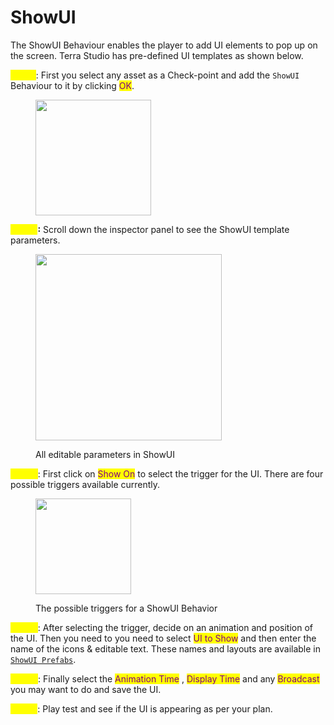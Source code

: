 # ShowUI

The ShowUI Behaviour enables the player to add UI elements to pop up on the screen. Terra Studio has pre-defined UI templates as shown below.

<mark style="color:yellow;">**Step 1**</mark>: First you select any asset as a Check-point and add the `ShowUI` Behaviour to it by clicking <mark style="color:purple;">OK</mark>.

<figure><img src="../../../../../.gitbook/assets/Screenshot 2024-03-01 at 10.05.21 AM.png" alt="" width="185"><figcaption></figcaption></figure>

<mark style="color:yellow;">**Step 2**</mark>**:** Scroll down the inspector panel to see the ShowUI template parameters.&#x20;

<figure><img src="../../../../../.gitbook/assets/Screenshot 2024-03-01 at 10.56.54 AM.png" alt="" width="298"><figcaption><p>All editable parameters in ShowUI</p></figcaption></figure>

<mark style="color:yellow;">**Step 3**</mark>: First click on <mark style="color:purple;">Show On</mark> to select the trigger for the UI. There are four possible triggers available currently.&#x20;

<figure><img src="../../../../../.gitbook/assets/Screenshot 2024-03-01 at 10.06.12 AM.png" alt="" width="153"><figcaption><p>The possible triggers for a ShowUI Behavior</p></figcaption></figure>

<mark style="color:yellow;">**Step 3**</mark>: After selecting the trigger, decide on an animation and position of the UI. Then you need to you need to select <mark style="color:purple;">UI to Show</mark> and then enter the name of the icons & editable text. These names and layouts are available in [`ShowUI Prefabs`](../../../../../adding-behaviors/list-of-behaviour-templates/showui/showui-prefabs.md).&#x20;

<mark style="color:yellow;">**Step 4**</mark>: Finally select the <mark style="color:purple;">Animation Time</mark> , <mark style="color:purple;">Display Time</mark> and any <mark style="color:purple;">Broadcast</mark> you may want to do and save the UI.&#x20;

<mark style="color:yellow;">**Step 5**</mark>: Play test and see if the UI is appearing as per your plan.&#x20;
